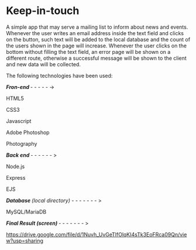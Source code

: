 # Keep-in-touch

A simple app that may serve a mailing list to inform about news and events.
Whenever the user writes an email address inside the text field and clicks on the button, such text will be added to the local database and the count of the users shown in the page will increase. 
Whenever the user clicks on the bottom without filling the text field, an error page will be shown on a different route, otherwise a successful message will be shown to the client and new data will be collected.

The following technologies have been used:


<b> <i>Fron-end</i> </b> - - - - - ->
 
 
HTML5

CSS3

Javascript

Adobe Photoshop

Photography




<b> <i>  Back end </i> </b>- - - - - - >
  
Node.js

Express

EJS



 <i> <b> Database </b>(local directory) </i> - - - - - - - >
 
 MySQL/MariaDB
 



 <i> <b> Final Result (screen) </b> </i> - - - - - - - >
 
 <a href> https://drive.google.com/file/d/1Nuvh_UvGeTlfOlqKI4sTk3EoFRca09Qn/view?usp=sharing </a>
